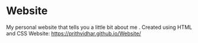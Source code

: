 # Website
My personal website that tells you a little bit about me
. Created using HTML and CSS
Website: https://prithvidhar.github.io/Website/
